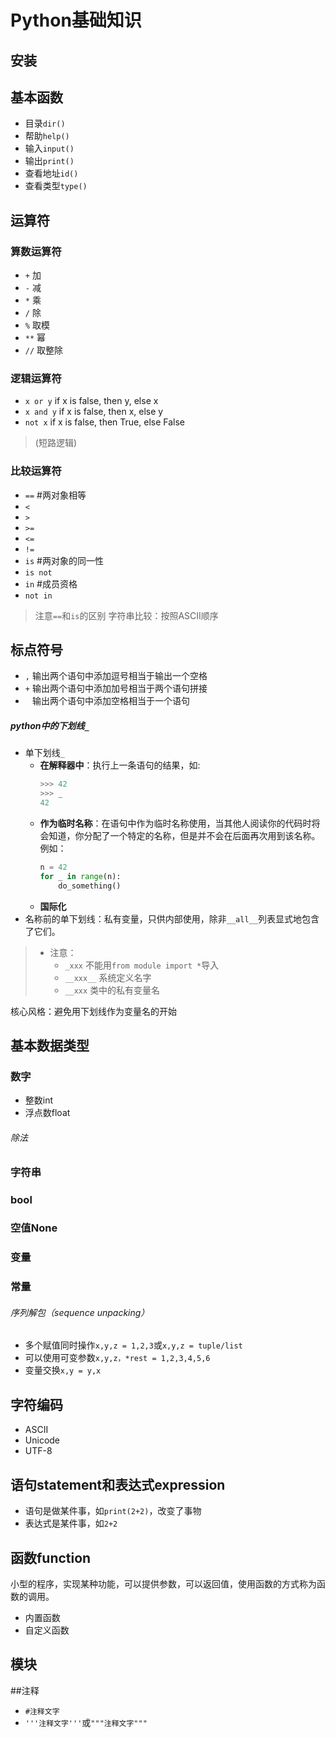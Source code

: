 Python基础知识
===
## 安装


## 基本函数
- 目录`dir()`
- 帮助`help()`
- 输入`input()`
- 输出`print()`
- 查看地址`id()`
- 查看类型`type()`
## 运算符
### 算数运算符
- `+`	加
- `-`	减
- `*`	乘
- `/`	除
- `%`	取模
- `**`	幂
- `//`	取整除

### 逻辑运算符
- `x or y` if x is false, then y, else x
- `x and y` if x is false, then x, else y
- `not x` if x is false, then True, else False
> (短路逻辑)

### 比较运算符
- `==` #两对象相等
- `<`
- `>`
- `>=`
- `<=`
- `!=`
- `is` #两对象的同一性
- `is not`
- `in` #成员资格
- `not in`
> 注意`==`和`is`的区别
> 字符串比较：按照ASCII顺序


## 标点符号
- `,` 输出两个语句中添加逗号相当于输出一个空格
- `+` 输出两个语句中添加加号相当于两个语句拼接
- ` ` 输出两个语句中添加空格相当于一个语句

##### python中的下划线`_`
- 单下划线`_`
    - **在解释器中**：执行上一条语句的结果，如:
        ```python
        >>> 42
        >>> _
        42
        ```
    - **作为临时名称**：在语句中作为临时名称使用，当其他人阅读你的代码时将会知道，你分配了一个特定的名称，但是并不会在后面再次用到该名称。例如：
        ```python
        n = 42
        for _ in range(n):
            do_something()
        ```
    - **国际化**
- 名称前的单下划线：私有变量，只供内部使用，除非`__all__`列表显式地包含了它们。

> - 注意：
>   - `_xxx` 不能用`from module import *`导入
>   - `__xxx__` 系统定义名字
>   - `__xxx` 类中的私有变量名

核心风格：避免用下划线作为变量名的开始    

## 基本数据类型
### 数字
- 整数int
- 浮点数float
###### 除法
### 字符串
### bool
### 空值None
### 变量
### 常量
###### 序列解包（sequence unpacking）
- 多个赋值同时操作`x,y,z = 1,2,3`或`x,y,z = tuple/list`
- 可以使用可变参数`x,y,z，*rest = 1,2,3,4,5,6`
- 变量交换`x,y = y,x`


## 字符编码
- ASCII
- Unicode
- UTF-8

## 语句statement和表达式expression
- 语句是做某件事，如`print(2+2)`，改变了事物
- 表达式是某件事，如`2+2`

## 函数function
小型的程序，实现某种功能，可以提供参数，可以返回值，使用函数的方式称为函数的调用。
- 内置函数
- 自定义函数

## 模块

##注释
- `#注释文字`
- `'''注释文字'''`或`"""注释文字"""`
